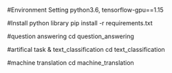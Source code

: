 #Environment Setting
python3.6, tensorflow-gpu==1.15

#Install python library
pip install -r requirements.txt

#question answering 
cd question_answering


#artifical task & text_classification
cd text_classification

#machine translation
cd machine_translation